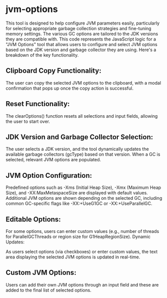 # jvm-options

This tool is designed to help configure JVM parameters easily, particularly for selecting appropriate garbage collection strategies and fine-tuning memory settings. The various GC options are tailored to the JDK versions they are compatible with.
This code represents the JavaScript logic for a "JVM Options" tool that allows users to configure and select JVM options based on the JDK version and garbage collector they are using. Here's a breakdown of the key functionality.
## Clipboard Copy Functionality:

The user can copy the selected JVM options to the clipboard, with a modal confirmation that pops up once the copy action is successful.

## Reset Functionality:

The clearOptions() function resets all selections and input fields, allowing the user to start over.

## JDK Version and Garbage Collector Selection:

The user selects a JDK version, and the tool dynamically updates the available garbage collectors (gcType) based on that version.
When a GC is selected, relevant JVM options are populated.

## JVM Option Configuration:

Predefined options such as -Xms (Initial Heap Size), -Xmx (Maximum Heap Size), and -XX:MaxMetaspaceSize are displayed with default values.
Additional JVM options are shown depending on the selected GC, including common GC-specific flags like -XX:+UseG1GC or -XX:+UseParallelGC.

## Editable Options:

For some options, users can enter custom values (e.g., number of threads for ParallelGCThreads or region size for G1HeapRegionSize).
Dynamic Updates:

As users select options (via checkboxes) or enter custom values, the text area displaying the selected JVM options is updated in real-time.

## Custom JVM Options:

Users can add their own JVM options through an input field and these are added to the final list of selected options.